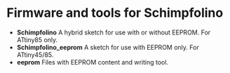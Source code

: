 # Firmware and tools for Schimpfolino

* **Schimpfolino** A hybrid sketch for use with or without EEPROM. For ATtiny85 only.  
* **Schimpfolino_eeprom** A sketch for use with EEPROM only. For ATtiny45/85.  
* **eeprom** Files with EEPROM content and writing tool.  
  

